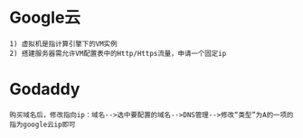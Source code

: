 
# Google云
	1) 虚拟机是指计算引擎下的VM实例
	2) 搭建服务器需允许VM配置表中的Http/Https流量，申请一个固定ip

# Godaddy
	购买域名后，修改指向ip：域名-->选中要配置的域名-->DNS管理-->修改“类型”为A的一项的指为google云ip即可